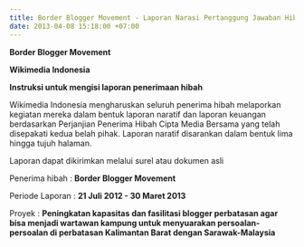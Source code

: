 ```yaml
---
title: Border Blogger Movement - Laporan Narasi Pertanggung Jawaban Hibah Termin II
date: 2013-04-08 15:18:00 +07:00
---
```


**Border Blogger Movement**

**Wikimedia Indonesia**

**Instruksi untuk mengisi laporan penerimaan hibah**

Wikimedia Indonesia mengharuskan seluruh penerima hibah melaporkan kegiatan mereka dalam bentuk laporan naratif dan laporan keuangan berdasarkan Perjanjian Penerima Hibah Cipta Media Bersama yang telah disepakati kedua belah pihak. Laporan naratif disarankan dalam bentuk lima hingga tujuh halaman.

Laporan dapat dikirimkan melalui surel atau dokumen asli

Penerima hibah	     :	**Border Blogger Movement**

Periode Laporan	     :	**21 Juli 2012 - 30 Maret 2013**

Proyek	             :  **Peningkatan kapasitas dan fasilitasi blogger perbatasan agar bisa menjadi wartawan kampung untuk menyuarakan persoalan-persoalan di perbatasan Kalimantan Barat dengan Sarawak-Malaysia**